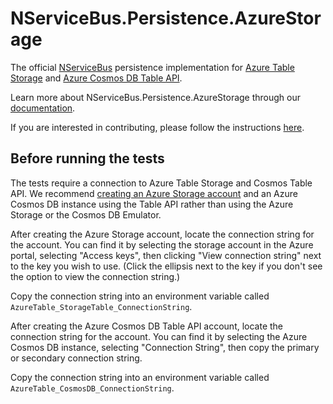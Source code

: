 # NServiceBus.Persistence.AzureStorage
The official [NServiceBus](https://github.com/Particular/NServiceBus) persistence implementation for [Azure Table Storage](https://azure.microsoft.com/en-us/services/storage/tables/) and [Azure Cosmos DB Table API](https://docs.microsoft.com/en-us/azure/cosmos-db/table-support/).

Learn more about NServiceBus.Persistence.AzureStorage through our [documentation](http://docs.particular.net/nservicebus/azure-storage-persistence/).

If you are interested in contributing, please follow the instructions [here](https://github.com/Particular/NServiceBus/blob/develop/CONTRIBUTING.md).

## Before running the tests

The tests require a connection to Azure Table Storage and Cosmos Table API. We recommend [creating an Azure Storage account](https://azure.microsoft.com/en-us/documentation/services/storage/) and an Azure Cosmos DB instance using the Table API rather than using the Azure Storage or the Cosmos DB Emulator.

After creating the Azure Storage account, locate the connection string for the account. You can find it by selecting the storage account in the Azure portal, selecting "Access keys", then clicking "View connection string" next to the key you wish to use. (Click the ellipsis next to the key if you don't see the option to view the connection string.)

Copy the connection string into an environment variable called `AzureTable_StorageTable_ConnectionString`. 

After creating the Azure Cosmos DB Table API account, locate the connection string for the account. You can find it by selecting the Azure Cosmos DB instance, selecting "Connection String", then copy the primary or secondary connection string.

Copy the connection string into an environment variable called `AzureTable_CosmosDB_ConnectionString`. 
